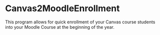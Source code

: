 # Canvas2MoodleEnrollment
This program allows for quick enrollment of your Canvas course students into your Moodle Course at the beginning of the year.
